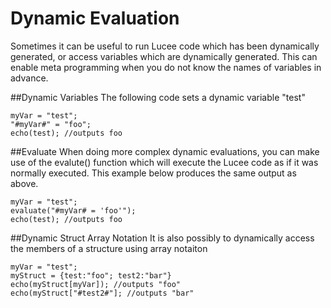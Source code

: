 # Dynamic Evaluation
Sometimes it can be useful to run Lucee code which has been dynamically generated, or access variables which are dynamically generated. This can enable meta programming when you do not know the names of variables in advance.

##Dynamic Variables
The following code sets a dynamic variable "test" 

```
myVar = "test";
"#myVar#" = "foo";
echo(test); //outputs foo
```

##Evaluate
When doing more complex dynamic evaluations, you can make use of the evalute() function which will execute the Lucee code as if it was normally executed. This example below produces the same output as above. 
```
myVar = "test";
evaluate("#myVar# = 'foo'");
echo(test); //outputs foo
```

##Dynamic Struct Array Notation
It is also possibly to dynamically access the members of a structure using array notaiton
```
myVar = "test";
myStruct = {test:"foo"; test2:"bar"}
echo(myStruct[myVar]); //outputs "foo"
echo(myStruct["#test2#"]; //outputs "bar" 

```
